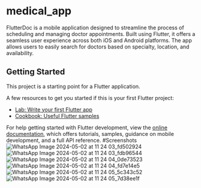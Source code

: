 # medical_app

FlutterDoc is a mobile application designed to streamline the process of scheduling and managing doctor appointments. Built using Flutter, it offers a seamless user experience across both iOS and Android platforms. The app allows users to easily search for doctors based on specialty, location, and availability.

## Getting Started

This project is a starting point for a Flutter application.

A few resources to get you started if this is your first Flutter project:

- [Lab: Write your first Flutter app](https://docs.flutter.dev/get-started/codelab)
- [Cookbook: Useful Flutter samples](https://docs.flutter.dev/cookbook)

For help getting started with Flutter development, view the
[online documentation](https://docs.flutter.dev/), which offers tutorials,
samples, guidance on mobile development, and a full API reference.
#Screenshots
![WhatsApp Image 2024-05-02 at 11 24 03_fd502924](https://github.com/harsh13exe/medi_book/assets/139917598/de01f8bb-5628-4351-a46f-d984c3a45d72)
![WhatsApp Image 2024-05-02 at 11 24 03_fdb96544](https://github.com/harsh13exe/medi_book/assets/139917598/449a16f8-2439-4f7d-893d-de3362efcfa9)
![WhatsApp Image 2024-05-02 at 11 24 04_0de73523](https://github.com/harsh13exe/medi_book/assets/139917598/64ca8311-4628-4b38-a35d-008b15be3352)
![WhatsApp Image 2024-05-02 at 11 24 04_fd7e14e5](https://github.com/harsh13exe/medi_book/assets/139917598/dd7d99ef-04fd-43d2-a995-20a4dfa4ad3a)
![WhatsApp Image 2024-05-02 at 11 24 05_5c343c52](https://github.com/harsh13exe/medi_book/assets/139917598/1298036d-d5d3-45b9-abc0-7a04045a6e19)
![WhatsApp Image 2024-05-02 at 11 24 05_7d38ee1f](https://github.com/harsh13exe/medi_book/assets/139917598/10c01096-7382-4e82-838f-30191f8a7083)


